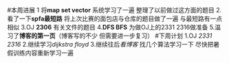 #本周进展
1 将**map set vector** 系统学习了一遍 整理了以前做过这方面的题目
2.看了一下**spfa最短路** 将上次比赛的面包店与仓库的题目做了一遍 与最短路有一点相似
3.OJ **2306** 有关文件的题目
4.**DFS BFS** 为做OJ上的2331 2316做准备
5.温习了**博客的第一页**（博客写的不少 但需要进一步复习）
#下周计划
1.OJ *2331 2316*
2.继续学习*dijkstra floyd*
3.继续往后*看博客* 找几个算法学习一下 尽快把暑假训练内容重新学习一遍
